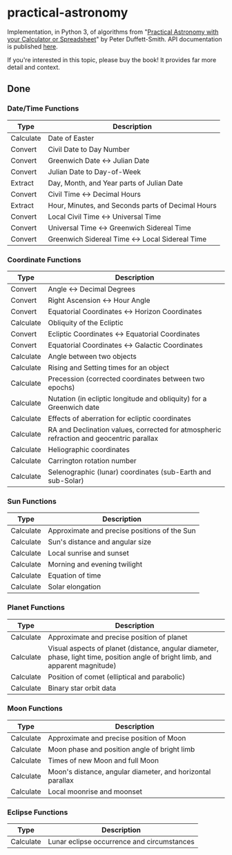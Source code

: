 # practical-astronomy

Implementation, in Python 3, of algorithms from "[Practical Astronomy with your Calculator or Spreadsheet](https://www.amazon.com/Practical-Astronomy-your-Calculator-Spreadsheet/dp/1108436072)" by Peter Duffett-Smith.  API documentation is published [here](https://jfcarr-astronomy.github.io/practical-astronomy/).

If you're interested in this topic, please buy the book!  It provides far more detail and context.

## Done

### Date/Time Functions

Type | Description
-----|------------
Calculate | Date of Easter
Convert | Civil Date to Day Number
Convert | Greenwich Date <-> Julian Date
Convert | Julian Date to Day-of-Week
Extract | Day, Month, and Year parts of Julian Date
Convert | Civil Time <-> Decimal Hours
Extract | Hour, Minutes, and Seconds parts of Decimal Hours
Convert | Local Civil Time <-> Universal Time
Convert | Universal Time <-> Greenwich Sidereal Time
Convert | Greenwich Sidereal Time <-> Local Sidereal Time

### Coordinate Functions

Type | Description
-----|------------
Convert | Angle <-> Decimal Degrees
Convert | Right Ascension <-> Hour Angle
Convert | Equatorial Coordinates <-> Horizon Coordinates
Calculate | Obliquity of the Ecliptic
Convert | Ecliptic Coordinates <-> Equatorial Coordinates
Convert | Equatorial Coordinates <-> Galactic Coordinates
Calculate | Angle between two objects
Calculate | Rising and Setting times for an object
Calculate | Precession (corrected coordinates between two epochs)
Calculate | Nutation (in ecliptic longitude and obliquity) for a Greenwich date
Calculate | Effects of aberration for ecliptic coordinates
Calculate | RA and Declination values, corrected for atmospheric refraction and geocentric parallax
Calculate | Heliographic coordinates
Calculate | Carrington rotation number
Calculate | Selenographic (lunar) coordinates (sub-Earth and sub-Solar)

### Sun Functions

Type | Description
-----|------------
Calculate | Approximate and precise positions of the Sun
Calculate | Sun's distance and angular size
Calculate | Local sunrise and sunset
Calculate | Morning and evening twilight
Calculate | Equation of time
Calculate | Solar elongation

### Planet Functions

Type | Description
-----|------------
Calculate | Approximate and precise position of planet
Calculate | Visual aspects of planet (distance, angular diameter, phase, light time, position angle of bright limb, and apparent magnitude)
Calculate | Position of comet (elliptical and parabolic)
Calculate | Binary star orbit data

### Moon Functions

Type | Description
-----|------------
Calculate | Approximate and precise position of Moon
Calculate | Moon phase and position angle of bright limb
Calculate | Times of new Moon and full Moon
Calculate | Moon's distance, angular diameter, and horizontal parallax
Calculate | Local moonrise and moonset

### Eclipse Functions

Type | Description
-----|------------
Calculate | Lunar eclipse occurrence and circumstances
